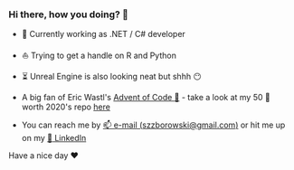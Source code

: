 ### Hi there, how you doing?  👋

- :ship: Currently working as .NET / C# developer

- :boat: Trying to get a handle on R and Python

- :hourglass_flowing_sand: Unreal Engine is also looking neat but shhh :no_mouth:

- A big fan of Eric Wastl's [Advent of Code :christmas_tree:](https://adventofcode.com/) - take a look at my 50 :star2: worth 2020's repo [here](https://github.com/ZoltePudeleczko/AdventofCode2020)

- You can reach me by [:mailbox: e-mail (szzborowski@gmail.com)](mailto:szzborowski@gmail.com) or hit me up on my [:office: LinkedIn](https://www.linkedin.com/in/szymon-zborowski/)

Have a nice day :heart:

